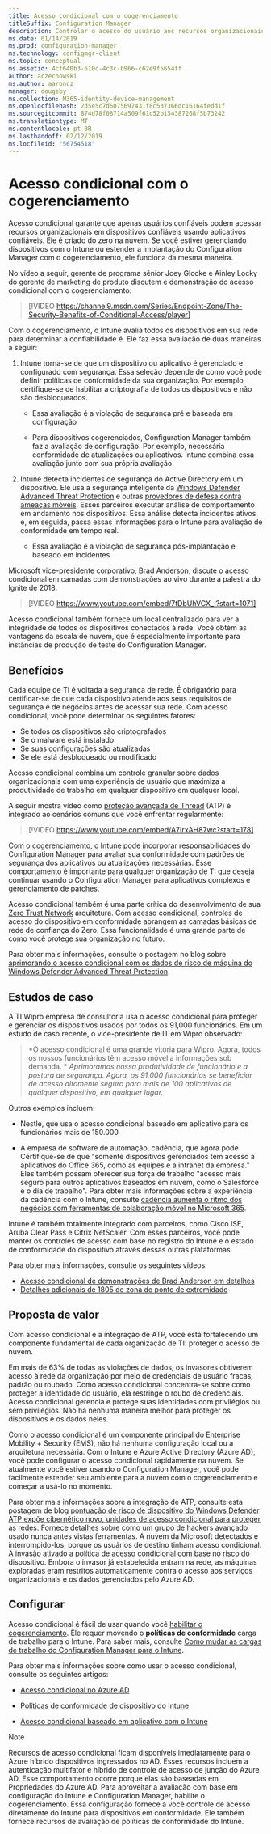 ```yaml
---
title: Acesso condicional com o cogerenciamento
titleSuffix: Configuration Manager
description: Controlar o acesso do usuário aos recursos organizacionais com base nas regras de conformidade do Intune
ms.date: 01/14/2019
ms.prod: configuration-manager
ms.technology: configmgr-client
ms.topic: conceptual
ms.assetid: 4cf640b3-610c-4c3c-b966-c62e9f5654ff
author: aczechowski
ms.author: aaroncz
manager: dougeby
ms.collection: M365-identity-device-management
ms.openlocfilehash: 2d5e5c7d6075697431f8c537366dc16164fedd1f
ms.sourcegitcommit: 874d78f08714a509f61c52b154387268f5b73242
ms.translationtype: MT
ms.contentlocale: pt-BR
ms.lasthandoff: 02/12/2019
ms.locfileid: "56754518"
---
```

# <a name="conditional-access-with-co-management"></a>Acesso condicional com o cogerenciamento

Acesso condicional garante que apenas usuários confiáveis podem acessar recursos organizacionais em dispositivos confiáveis usando aplicativos confiáveis. Ele é criado do zero na nuvem. Se você estiver gerenciando dispositivos com o Intune ou estender a implantação do Configuration Manager com o cogerenciamento, ele funciona da mesma maneira.

No vídeo a seguir, gerente de programa sênior Joey Glocke e Ainley Locky do gerente de marketing de produto discutem e demonstração do acesso condicional com o cogerenciamento:

> [!VIDEO https://channel9.msdn.com/Series/Endpoint-Zone/The-Security-Benefits-of-Conditional-Access/player]

Com o cogerenciamento, o Intune avalia todos os dispositivos em sua rede para determinar a confiabilidade é. Ele faz essa avaliação de duas maneiras a seguir:

1. Intune torna-se de que um dispositivo ou aplicativo é gerenciado e configurado com segurança. Essa seleção depende de como você pode definir políticas de conformidade da sua organização. Por exemplo, certifique-se de habilitar a criptografia de todos os dispositivos e não são desbloqueados.  

    - Essa avaliação é a violação de segurança pré e baseada em configuração  

    - Para dispositivos cogerenciados, Configuration Manager também faz a avaliação de configuração. Por exemplo, necessária conformidade de atualizações ou aplicativos. Intune combina essa avaliação junto com sua própria avaliação.  

2. Intune detecta incidentes de segurança do Active Directory em um dispositivo. Ele usa a segurança inteligente da [Windows Defender Advanced Threat Protection](https://docs.microsoft.com/windows/security/threat-protection/windows-defender-atp/get-started) e outras [provedores de defesa contra ameaças móveis](https://www.lookout.com/about/partners/microsoft). Esses parceiros executar análise de comportamento em andamento nos dispositivos. Essa análise detecta incidentes ativos e, em seguida, passa essas informações para o Intune para avaliação de conformidade em tempo real.  

    - Essa avaliação é a violação de segurança pós-implantação e baseado em incidentes  

Microsoft vice-presidente corporativo, Brad Anderson, discute o acesso condicional em camadas com demonstrações ao vivo durante a palestra do Ignite de 2018. 

> [!VIDEO https://www.youtube.com/embed/7tDbUhVCX_I?start=1071]

Acesso condicional também fornece um local centralizado para ver a integridade de todos os dispositivos conectados à rede. Você obtém as vantagens da escala de nuvem, que é especialmente importante para instâncias de produção de teste do Configuration Manager.


## <a name="benefits"></a>Benefícios

Cada equipe de TI é voltada a segurança de rede. É obrigatório para certificar-se de que cada dispositivo atende aos seus requisitos de segurança e de negócios antes de acessar sua rede. Com acesso condicional, você pode determinar os seguintes fatores: 
- Se todos os dispositivos são criptografados  
- Se o malware está instalado  
- Se suas configurações são atualizadas  
- Se ele está desbloqueado ou modificado  

Acesso condicional combina um controle granular sobre dados organizacionais com uma experiência de usuário que maximiza a produtividade de trabalho em qualquer dispositivo em qualquer local.

A seguir mostra vídeo como [proteção avançada de Thread](https://www.microsoft.com/windowsforbusiness/windows-atp) (ATP) é integrado ao cenários comuns que você enfrentar regularmente:

> [!VIDEO https://www.youtube.com/embed/A7IrxAH87wc?start=178]

Com o cogerenciamento, o Intune pode incorporar responsabilidades do Configuration Manager para avaliar sua conformidade com padrões de segurança dos aplicativos ou atualizações necessárias. Esse comportamento é importante para qualquer organização de TI que deseja continuar usando o Configuration Manager para aplicativos complexos e gerenciamento de patches.

Acesso condicional também é uma parte crítica do desenvolvimento de sua [Zero Trust Network](https://cloudblogs.microsoft.com/microsoftsecure/2018/06/14/building-zero-trust-networks-with-microsoft-365/) arquitetura. Com acesso condicional, controles de acesso do dispositivo em conformidade abrangem as camadas básicas de rede de confiança do Zero. Essa funcionalidade é uma grande parte de como você protege sua organização no futuro.

Para obter mais informações, consulte o postagem no blog sobre [aprimorando o acesso condicional com os dados de risco de máquina do Windows Defender Advanced Threat Protection](https://techcommunity.microsoft.com/t5/Enterprise-Mobility-Security/Enhancing-conditional-access-with-machine-risk-data-from-Windows/ba-p/250559).



## <a name="case-studies"></a>Estudos de caso

A TI Wipro empresa de consultoria usa o acesso condicional para proteger e gerenciar os dispositivos usados por todos os 91,000 funcionários. Em um estudo de caso recente, o vice-presidente de IT em Wipro observado:

> *O acesso condicional é uma grande vitória para Wipro. Agora, todos os nossos funcionários têm acesso móvel a informações sob demanda. * 
>  *Aprimoramos nossa produtividade de funcionário e a postura de segurança. Agora, os 91,000 funcionários se beneficiar de acesso altamente seguro para mais de 100 aplicativos de qualquer dispositivo, em qualquer lugar.*

<!-- waiting for the case study to be public
For more information, see [Wipro drives mobile productivity with Microsoft cloud security tools to improve customer engagements](https://customers.microsoft.com/story/446f72f9-2f50-4697-b688-6d279786e010)
-->

Outros exemplos incluem: 

- Nestle, que usa o acesso condicional baseado em aplicativo para os funcionários mais de 150.000  

- A empresa de software de automação, cadência, que agora pode Certifique-se de que "somente dispositivos gerenciados tem acesso a aplicativos do Office 365, como as equipes e a intranet da empresa." Eles também possam oferecer sua força de trabalho "acesso mais seguro para outros aplicativos baseados em nuvem, como o Salesforce e o dia de trabalho". Para obter mais informações sobre a experiência da cadência com o Intune, consulte [cadência aumenta o ritmo dos negócios com ferramentas de colaboração móvel no Microsoft 365](https://customers.microsoft.com/story/cadence-partner-professional-services-microsoft-365).

Intune é também totalmente integrado com parceiros, como Cisco ISE, Aruba Clear Pass e Citrix NetScaler. Com esses parceiros, você pode manter os controles de acesso com base no registro do Intune e o estado de conformidade do dispositivo através dessas outras plataformas.

Para obter mais informações, consulte os seguintes vídeos:
- [Acesso condicional de demonstrações de Brad Anderson em detalhes](https://youtu.be/8321obNofgM?t=547)  
- [Detalhes adicionais de 1805 de zona do ponto de extremidade](https://youtu.be/f-ILlEuBFZg?t=196)  


## <a name="value-proposition"></a>Proposta de valor

Com acesso condicional e a integração de ATP, você está fortalecendo um componente fundamental de cada organização de TI: proteger o acesso de nuvem.

Em mais de 63% de todas as violações de dados, os invasores obtiverem acesso à rede da organização por meio de credenciais de usuário fracas, padrão ou roubado. Como acesso condicional concentra-se sobre como proteger a identidade do usuário, ela restringe o roubo de credenciais. Acesso condicional gerencia e protege suas identidades com privilégios ou sem privilégios. Não há nenhuma maneira melhor para proteger os dispositivos e os dados neles.

Como o acesso condicional é um componente principal do Enterprise Mobility + Security (EMS), não há nenhuma configuração local ou a arquitetura necessária. Com o Intune e Azure Active Directory (Azure AD), você pode configurar o acesso condicional rapidamente na nuvem. Se atualmente você estiver usando o Configuration Manager, você pode facilmente estender seu ambiente para a nuvem com o cogerenciamento e começar a usá-lo no momento.

Para obter mais informações sobre a integração de ATP, consulte esta postagem de blog [pontuação de risco de dispositivo do Windows Defender ATP expõe cibernético novo, unidades de acesso condicional para proteger as redes](https://cloudblogs.microsoft.com/microsoftsecure/2018/11/28/windows-defender-atp-device-risk-score-exposes-new-cyberattack-drives-conditional-access-to-protect-networks/). Fornece detalhes sobre como um grupo de hackers avançado usado nunca antes vistas ferramentas. A nuvem da Microsoft detectados e interrompido-los, porque os usuários de destino tinham acesso condicional. A invasão ativado a política de acesso condicional com base no risco do dispositivo. Embora o invasor já estabelecida entram na rede, as máquinas exploradas eram restritos automaticamente contra o acesso aos serviços organizacionais e os dados gerenciados pelo Azure AD.



## <a name="configure"></a>Configurar

Acesso condicional é fácil de usar quando você [habilitar o cogerenciamento](/sccm/comanage/how-to-enable). Ele requer movendo o **políticas de conformidade** carga de trabalho para o Intune. Para saber mais, consulte [Como mudar as cargas de trabalho do Configuration Manager para o Intune](/sccm/comanage/how-to-switch-workloads). 

Para obter mais informações sobre como usar o acesso condicional, consulte os seguintes artigos: 

- [Acesso condicional no Azure AD](https://docs.microsoft.com/azure/active-directory/active-directory-conditional-access-azure-portal)  

- [Políticas de conformidade de dispositivo do Intune](https://docs.microsoft.com/intune/device-compliance)  

- [Acesso condicional baseado em aplicativo com o Intune](https://docs.microsoft.com/intune/app-based-conditional-access-intune)  

> [!Note]  
> Recursos de acesso condicional ficam disponíveis imediatamente para o Azure híbrido dispositivos ingressados no AD. Esses recursos incluem a autenticação multifator e híbrido de controle de acesso de junção do Azure AD. Esse comportamento ocorre porque elas são baseadas em Propriedades do Azure AD. Para aproveitar a avaliação com base em configuração do Intune e Configuration Manager, habilite o cogerenciamento. Essa configuração fornece a você controle de acesso diretamente do Intune para dispositivos em conformidade. Ele também fornece recursos de avaliação de políticas de conformidade do Intune.  

